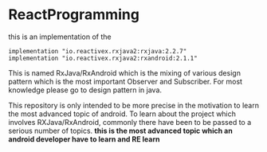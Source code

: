 # ReactProgramming
this is an implementation of the  
```
implementation "io.reactivex.rxjava2:rxjava:2.2.7"
implementation "io.reactivex.rxjava2:rxandroid:2.1.1"
```
This is named RxJava/RxAndroid which is the mixing of various design pattern which is the most important Observer and Subscriber. For most knowledge please go to design pattern in java.


This repository is only intended to be more precise in the motivation to learn the most advanced topic of android. To learn about the project which involves RXJava/RxAndroid, commonly there have been to be passed to a serious number of topics. **this is the most advanced topic which an android developer have to learn and RE learn**
